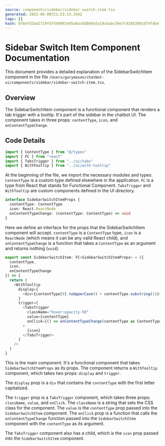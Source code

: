 ```yaml
---
source: components/sidebar/sidebar-switch-item.tsx
generated: 2025-06-08T21:53:13.334Z
tags: []
hash: 6f8efd3ad1719fd7d40902e95a8ac6db09a5a19cbabc50e7c92852601d74fdb4
---
```


# Sidebar Switch Item Component Documentation

This document provides a detailed explanation of the SidebarSwitchItem component in the file `/Users/garymason/chatbot-ui/components/sidebar/sidebar-switch-item.tsx`.

## Overview

The SidebarSwitchItem component is a functional component that renders a tab trigger with a tooltip. It's part of the sidebar in the chatbot UI. The component takes in three props: `contentType`, `icon`, and `onContentTypeChange`.

## Code Details

```ts
import { ContentType } from "@/types"
import { FC } from "react"
import { TabsTrigger } from "../ui/tabs"
import { WithTooltip } from "../ui/with-tooltip"
```

At the beginning of the file, we import the necessary modules and types. `ContentType` is a custom type defined elsewhere in the application. `FC` is a type from React that stands for Functional Component. `TabsTrigger` and `WithTooltip` are custom components defined in the UI directory.

```ts
interface SidebarSwitchItemProps {
  contentType: ContentType
  icon: React.ReactNode
  onContentTypeChange: (contentType: ContentType) => void
}
```

Here we define an interface for the props that the SidebarSwitchItem component will accept. `contentType` is a `ContentType` type, `icon` is a `ReactNode` (which means it can be any valid React child), and `onContentTypeChange` is a function that takes a `ContentType` as an argument and returns nothing (`void`).

```ts
export const SidebarSwitchItem: FC<SidebarSwitchItemProps> = ({
  contentType,
  icon,
  onContentTypeChange
}) => {
  return (
    <WithTooltip
      display={
        <div>{contentType[0].toUpperCase() + contentType.substring(1)}</div>
      }
      trigger={
        <TabsTrigger
          className="hover:opacity-50"
          value={contentType}
          onClick={() => onContentTypeChange(contentType as ContentType)}
        >
          {icon}
        </TabsTrigger>
      }
    />
  )
}
```

This is the main component. It's a functional component that takes `SidebarSwitchItemProps` as its props. The component returns a `WithTooltip` component, which takes two props: `display` and `trigger`.

The `display` prop is a `div` that contains the `contentType` with the first letter capitalized. 

The `trigger` prop is a `TabsTrigger` component, which takes three props: `className`, `value`, and `onClick`. The `className` is a string that sets the CSS class for the component. The `value` is the `contentType` prop passed into the `SidebarSwitchItem` component. The `onClick` prop is a function that calls the `onContentTypeChange` function passed into the `SidebarSwitchItem` component with the `contentType` as its argument.

The `TabsTrigger` component also has a child, which is the `icon` prop passed into the `SidebarSwitchItem` component.